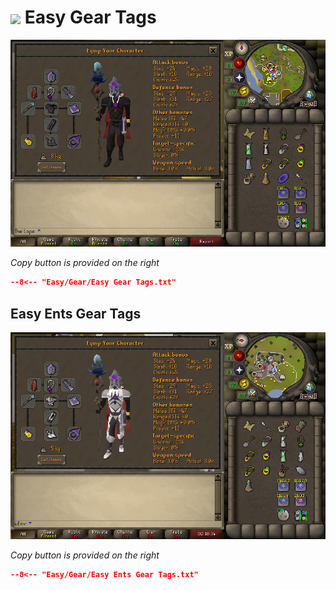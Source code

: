 # <img style="vertical-align:middle" src="../../images/icons/easy.png" width="35"> Easy Gear Tags

![Easy Gear](../images/Easy%20Gear.png)

_Copy button is provided on the right_
``` json title=""
--8<-- "Easy/Gear/Easy Gear Tags.txt"
```

## Easy Ents Gear Tags

![Easy Ent Gear](../images/Easy%20Ents%20Gear.png)

_Copy button is provided on the right_
``` json title=""
--8<-- "Easy/Gear/Easy Ents Gear Tags.txt"
```